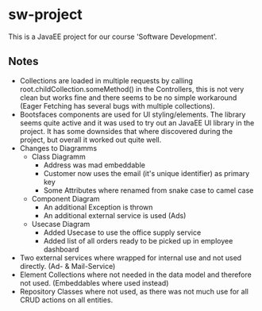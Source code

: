 # sw-project

This is a JavaEE project for our course 'Software Development'.

## Notes
- Collections are loaded in multiple requests by calling root.childCollection.someMethod() in the Controllers,
  this is not very clean but works fine and there seems to be no simple workaround (Eager Fetching has several bugs with multiple collections).
- Bootsfaces components are used for UI styling/elements. The library seems quite active
  and it was used to try out an JavaEE UI library in the project.
  It has some downsides that where discovered during the project, but overall it worked out quite well. 
- Changes to Diagramms
    - Class Diagramm
        - Address was mad embeddable
        - Customer now uses the email (it's unique identifier) as primary key
        - Some Attributes where renamed from snake case to camel case
    - Component Diagram
        - An additional Exception is thrown
        - An additional external service is used (Ads)
    - Usecase Diagram
        - Added Usecase to use the office supply service
        - Added list of all orders ready to be picked up in employee dashboard
- Two external services where wrapped for internal use and not used directly. (Ad- & Mail-Service)
- Element Collections where not needed in the data model and therefore not used. (Embeddables where used instead)
- Repository Classes where not used, as there was not much use for all CRUD actions on all entities.